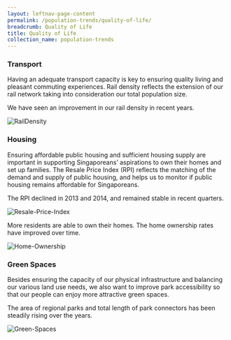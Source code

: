 ```yaml
---
layout: leftnav-page-content
permalink: /population-trends/quality-of-life/
breadcrumb: Quality of Life
title: Quality of Life
collection_name: population-trends
---
```


### **Transport**

Having an adequate transport capacity is key to ensuring quality living and pleasant commuting experiences. Rail density reflects the extension of our rail network taking into consideration our total population size.

We have seen an improvement in our rail density in recent years.

![RailDensity](https://github.com/isomerpages/isomerpages-stratgroup/raw/master/images/population-trends/Screenshot%202019-01-07%20at%202.43.24%20PM.png)

### **Housing**

Ensuring affordable public housing and sufficient housing supply are important in supporting Singaporeans’ aspirations to own their homes and set up families. The Resale Price Index (RPI) reflects the matching of the demand and supply of public housing, and helps us to monitor if public housing remains affordable for Singaporeans.

The RPI declined in 2013 and 2014, and remained stable in recent quarters.

![Resale-Price-Index](https://github.com/isomerpages/isomerpages-stratgroup/raw/master/images/population-trends/Screenshot%202019-01-07%20at%202.51.59%20PM.png)

More residents are able to own their homes. The home ownership rates have improved over time.

![Home-Ownership](https://github.com/isomerpages/isomerpages-stratgroup/raw/master/images/population-trends/Screenshot%202019-01-07%20at%202.55.35%20PM.png)

### **Green Spaces**

Besides ensuring the capacity of our physical infrastructure and balancing our various land use needs, we also want to improve park accessibility so that our people can enjoy more attractive green spaces.  

The area of regional parks and total length of park connectors has been steadily rising over the years.

![Green-Spaces](https://github.com/isomerpages/isomerpages-stratgroup/raw/master/images/population-trends/Screenshot%202019-01-07%20at%202.58.36%20PM.png)

